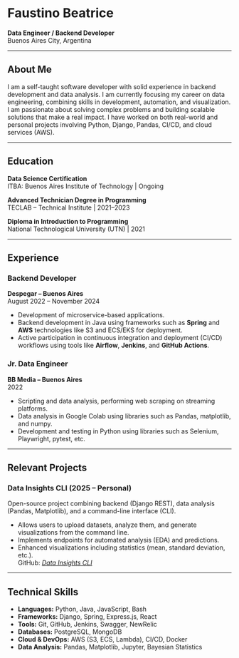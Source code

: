 # Faustino Beatrice
**Data Engineer / Backend Developer**  
Buenos Aires City, Argentina  

---

## About Me

I am a self-taught software developer with solid experience in backend development and data analysis. I am currently focusing my career on data engineering, combining skills in development, automation, and visualization. I am passionate about solving complex problems and building scalable solutions that make a real impact. I have worked on both real-world and personal projects involving Python, Django, Pandas, CI/CD, and cloud services (AWS).

---

## Education
**Data Science Certification**  
ITBA: Buenos Aires Institute of Technology | Ongoing

**Advanced Technician Degree in Programming**  
TECLAB – Technical Institute | 2021–2023

**Diploma in Introduction to Programming**  
National Technological University (UTN) | 2021

---

## Experience

### **Backend Developer**  
**Despegar – Buenos Aires**  
August 2022 – November 2024  
- Development of microservice-based applications.  
- Backend development in Java using frameworks such as **Spring** and **AWS** technologies like S3 and ECS/EKS for deployment.  
- Active participation in continuous integration and deployment (CI/CD) workflows using tools like **Airflow**, **Jenkins**, and **GitHub Actions**.

### **Jr. Data Engineer**  
**BB Media – Buenos Aires**  
2022  
- Scripting and data analysis, performing web scraping on streaming platforms.  
- Data analysis in Google Colab using libraries such as Pandas, matplotlib, and numpy.  
- Development and testing in Python using libraries such as Selenium, Playwright, pytest, etc.

---

## Relevant Projects

### **Data Insights CLI** (2025 – Personal)  
Open-source project combining backend (Django REST), data analysis (Pandas, Matplotlib), and a command-line interface (CLI).  
- Allows users to upload datasets, analyze them, and generate visualizations from the command line.  
- Implements endpoints for automated analysis (EDA) and predictions.  
- Enhanced visualizations including statistics (mean, standard deviation, etc.).  
GitHub: *[Data Insights CLI](https://github.com/fstrike7/data-insights-cli)*

---

## Technical Skills

- **Languages:** Python, Java, JavaScript, Bash  
- **Frameworks:** Django, Spring, Express.js, React  
- **Tools:** Git, GitHub, Jenkins, Swagger, NewRelic  
- **Databases:** PostgreSQL, MongoDB  
- **Cloud & DevOps:** AWS (S3, ECS, Lambda), CI/CD, Docker  
- **Data Analysis:** Pandas, Matplotlib, Jupyter, Bayesian Statistics  
